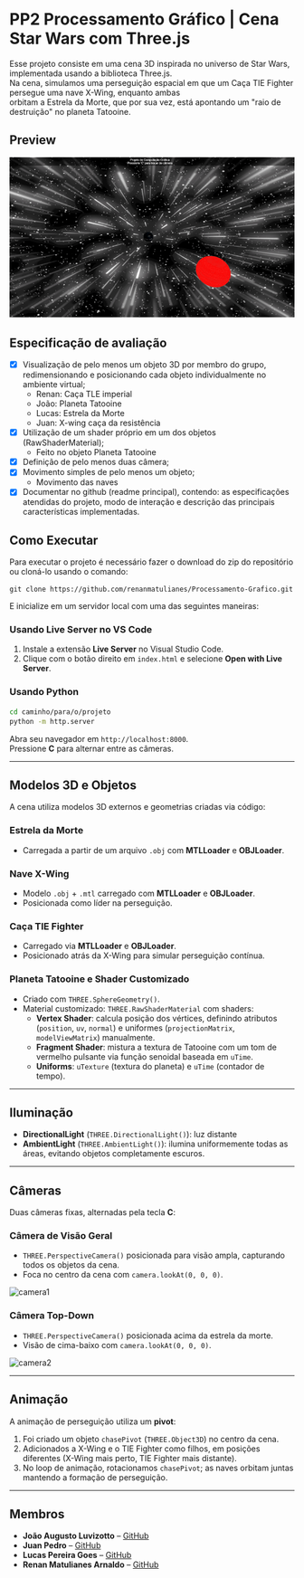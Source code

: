 # PP2 Processamento Gráfico | Cena Star Wars com Three.js

Esse projeto consiste em uma cena 3D inspirada no universo de Star Wars, implementada usando a biblioteca Three.js. <br>
Na cena, simulamos uma perseguição espacial em que um Caça TIE Fighter persegue uma nave X-Wing, enquanto ambas <br>
orbitam a Estrela da Morte, que por sua vez, está apontando um "raio de destruição" no planeta Tatooine.

## Preview
![preview](https://github.com/renanmatulianes/Processamento-Grafico/blob/main/assets_readme/cena%20preview.gif)

## Especificação de avaliação
- [x] Visualização de pelo menos um objeto 3D por membro do grupo, redimensionando e posicionando cada objeto individualmente no ambiente virtual;
    - Renan: Caça TLE imperial
    - João: Planeta Tatooine
    - Lucas: Estrela da Morte
    - Juan: X-wing caça da resistência
- [x] Utilização de um shader próprio em um dos objetos (RawShaderMaterial);
    - Feito no objeto Planeta Tatooine
- [x] Definição de pelo menos duas câmera;
- [x] Movimento simples de pelo menos um objeto;
    - Movimento das naves
- [x] Documentar no github (readme principal), contendo: as especificações atendidas do projeto, modo de interação e descrição das principais características implementadas.

## Como Executar

Para executar o projeto é necessário fazer o download do zip do repositório ou cloná-lo usando o comando:

```
git clone https://github.com/renanmatulianes/Processamento-Grafico.git
```

E inicialize em um servidor local com uma das seguintes maneiras:

### Usando Live Server no VS Code

1. Instale a extensão **Live Server** no Visual Studio Code.
2. Clique com o botão direito em `index.html` e selecione **Open with Live Server**.

### Usando Python

```bash
cd caminho/para/o/projeto
python -m http.server
```

Abra seu navegador em `http://localhost:8000`.\
Pressione **C** para alternar entre as câmeras.

---

## Modelos 3D e Objetos

A cena utiliza modelos 3D externos e geometrias criadas via código:

### Estrela da Morte

- Carregada a partir de um arquivo `.obj` com **MTLLoader** e **OBJLoader**.

### Nave X-Wing

- Modelo `.obj` + `.mtl` carregado com **MTLLoader** e **OBJLoader**.
- Posicionada como líder na perseguição.

### Caça TIE Fighter

- Carregado via **MTLLoader** e **OBJLoader**.
- Posicionado atrás da X-Wing para simular perseguição contínua.

### Planeta Tatooine e Shader Customizado

- Criado com `THREE.SphereGeometry()`.
- Material customizado: `THREE.RawShaderMaterial` com shaders:
  - **Vertex Shader**: calcula posição dos vértices, definindo atributos (`position`, `uv`, `normal`) e uniformes (`projectionMatrix`, `modelViewMatrix`) manualmente.
  - **Fragment Shader**: mistura a textura de Tatooine com um tom de vermelho pulsante via função senoidal baseada em `uTime`.
  - **Uniforms**: `uTexture` (textura do planeta) e `uTime` (contador de tempo).

---

## Iluminação

- **DirectionalLight** (`THREE.DirectionalLight()`): luz distante 
- **AmbientLight** (`THREE.AmbientLight()`): ilumina uniformemente todas as áreas, evitando objetos completamente escuros.

---

## Câmeras

Duas câmeras fixas, alternadas pela tecla **C**:

### Câmera de Visão Geral

- `THREE.PerspectiveCamera()` posicionada para visão ampla, capturando todos os objetos da cena.
- Foca no centro da cena com `camera.lookAt(0, 0, 0)`.

![camera1](https://github.com/renanmatulianes/Processamento-Grafico/blob/main/assets_readme/camera1preview.gif)

### Câmera Top-Down

- `THREE.PerspectiveCamera()` posicionada acima da estrela da morte.
- Visão de cima-baixo com `camera.lookAt(0, 0, 0)`.

![camera2](https://github.com/renanmatulianes/Processamento-Grafico/blob/main/assets_readme/camera2preview.gif)

---

## Animação

A animação de perseguição utiliza um **pivot**:

1. Foi criado um objeto `chasePivot` (`THREE.Object3D`) no centro da cena.
2. Adicionados a X-Wing e o TIE Fighter como filhos, em posições diferentes (X-Wing mais perto, TIE Fighter mais distante).
3. No loop de animação, rotacionamos `chasePivot`; as naves orbitam juntas mantendo a formação de perseguição.

---

## Membros

- **João Augusto Luvizotto** – [GitHub](https://github.com/JoaoALuvizotto)
- **Juan Pedro** – [GitHub](https://github.com/JuanP-04)
- **Lucas Pereira Goes** – [GitHub](https://github.com/LucasGoes123)
- **Renan Matulianes Arnaldo** – [GitHub](https://github.com/renanmatulianes)